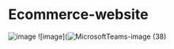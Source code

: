 # Ecommerce-website

![image](https://github.com/Vedantika1509/Ecommerce-website/assets/97672525/c0ea0478-61c6-41cb-9ad2-95b4a86848c3)
![image](![MicrosoftTeams-image (38)](https://github.com/Vedantika1509/Ecommerce-website/assets/97672525/958074ee-1e5b-4b30-9716-b631af187865)


